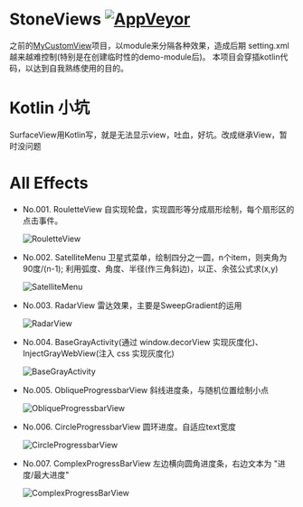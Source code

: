 # StoneViews [![AppVeyor](https://img.shields.io/badge/StoneViews-stone-red.svg)](https://github.com/aa86799/StoneViews)
  之前的[MyCustomView](https://github.com/aa86799/MyCustomView)项目，以module来分隔各种效果，造成后期
  setting.xml越来越难控制(特别是在创建临时性的demo-module后)。
  本项目会穿插kotlin代码，以达到自我熟练使用的目的。

# Kotlin 小坑
  SurfaceView用Kotlin写，就是无法显示view，吐血，好坑。改成继承View，暂时没问题

# All Effects

 - No.001. RouletteView 自实现轮盘，实现圆形等分成扇形绘制，每个扇形区的点击事件。

    ![RouletteView](https://github.com/aa86799/images/blob/master/rouletteview2.gif)

 - No.002. SatelliteMenu 卫星式菜单，绘制四分之一圆，n个item，则夹角为90度/(n-1); 利用弧度、角度、半径(作三角斜边)，以正、余弦公式求(x,y)

    ![SatelliteMenu](https://github.com/aa86799/images/blob/master/satellitemenu.gif)

 - No.003. RadarView 雷达效果，主要是SweepGradient的运用

    ![RadarView](https://github.com/aa86799/images/blob/master/radar.gif)

 - No.004. BaseGrayActivity(通过 window.decorView 实现灰度化)、InjectGrayWebView(注入 css 实现灰度化)
 
    ![BaseGrayActivity](https://github.com/aa86799/images/blob/master/grayapp.png)

 - No.005. ObliqueProgressbarView 斜线进度条，与随机位置绘制小点
 
    ![ObliqueProgressbarView](https://github.com/aa86799/images/blob/master/ObliqueProgressbarView.gif) 

 - No.006. CircleProgressbarView 圆环进度。自适应text宽度
 
    ![CircleProgressbarView](https://github.com/aa86799/images/blob/master/CircleProgressbarView.gif)  

 - No.007. ComplexProgressBarView 左边横向圆角进度条，右边文本为  "进度/最大进度"
 
    ![ComplexProgressBarView](https://github.com/aa86799/images/blob/master/ComplexProgressBarView.gif)
